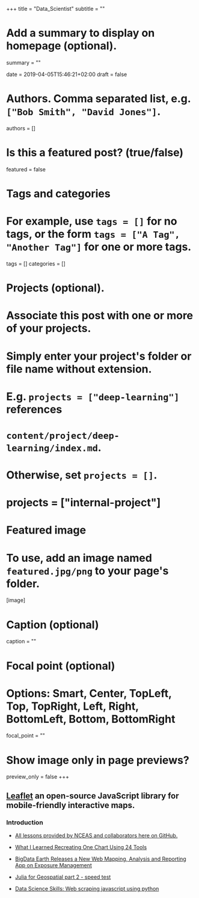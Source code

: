+++
title = "Data_Scientist"
subtitle = ""

# Add a summary to display on homepage (optional).
summary = ""

date = 2019-04-05T15:46:21+02:00
draft = false

# Authors. Comma separated list, e.g. `["Bob Smith", "David Jones"]`.
authors = []

# Is this a featured post? (true/false)
featured = false

# Tags and categories
# For example, use `tags = []` for no tags, or the form `tags = ["A Tag", "Another Tag"]` for one or more tags.
tags = []
categories = []

# Projects (optional).
#   Associate this post with one or more of your projects.
#   Simply enter your project's folder or file name without extension.
#   E.g. `projects = ["deep-learning"]` references
#   `content/project/deep-learning/index.md`.
#   Otherwise, set `projects = []`.
# projects = ["internal-project"]

# Featured image
# To use, add an image named `featured.jpg/png` to your page's folder.
[image]
  # Caption (optional)
  caption = ""

  # Focal point (optional)
  # Options: Smart, Center, TopLeft, Top, TopRight, Left, Right, BottomLeft, Bottom, BottomRight
  focal_point = ""

  # Show image only in page previews?
  preview_only = false
+++

  ## [Leaflet](https://leafletjs.com/) an open-source JavaScript library for mobile-friendly interactive maps.



  ### Introduction


- [All lessons provided by NCEAS and collaborators here on GitHub.](https://nceas.github.io/oss-2017/lessons.html)
- [What I Learned Recreating One Chart Using 24 Tools](https://lisacharlotterost.github.io/)
- [BigData Earth Releases a New Web Mapping, Analysis and Reporting App on Exposure Management](http://gisuser.com/2019/01/bigdata-earth-releases-a-new-web-mapping-analysis-and-reporting-app-on-exposure-management/)

- [Julia for Geospatial part 2 - speed test](http://www.acgeospatial.co.uk/julia-prt2/)
- [Data Science Skills: Web scraping javascript using python](https://towardsdatascience.com/data-science-skills-web-scraping-javascript-using-python-97a29738353f)
